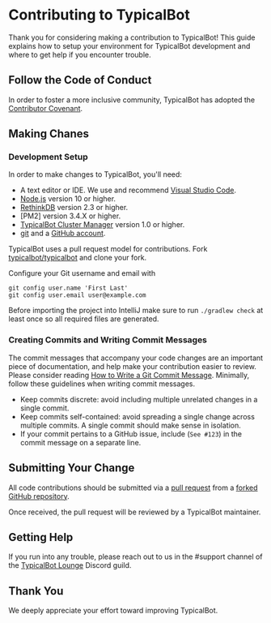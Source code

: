 # Contributing to TypicalBot

Thank you for considering making a contribution to TypicalBot! This guide explains how to setup your environment for TypicalBot development and where to get help if you encounter trouble.

## Follow the Code of Conduct

In order to foster a more inclusive community, TypicalBot has adopted the [Contributor Covenant](CODE_OF_CONDUCT.md).

## Making Chanes

### Development Setup

In order to make changes to TypicalBot, you'll need:

* A text editor or IDE. We use and recommend [Visual Studio Code](https://code.visualstudio.com).
* [Node.js](https://nodejs.org/en/) version 10 or higher. 
* [RethinkDB](https://rethinkdb.com/) version 2.3 or higher.
* [PM2] version 3.4.X or higher.
* [TypicalBot Cluster Manager](https://github.com/typicalbot/typicalbot-cluster-manager) version 1.0 or higher.
* [git](https://git-scm.com) and a [GitHub account](https://github.com/join).

TypicalBot uses a pull request model for contributions. Fork [typicalbot/typicalbot](https://github.com/typicalbot/typicalbot) and clone your fork.

Configure your Git username and email with
```
git config user.name 'First Last'
git config user.email user@example.com
```

Before importing the project into IntelliJ make sure to run `./gradlew check` at least once so all required files are generated.

### Creating Commits and Writing Commit Messages

The commit messages that accompany your code changes are an important piece of documentation, and help make your contribution easier to review. Please consider reading [How to Write a Git Commit Message](https://chris.beams.io/posts/git-commit). Minimally, follow these guidelines when writing commit messages.

* Keep commits discrete: avoid including multiple unrelated changes in a single commit.
* Keep commits self-contained: avoid spreading a single change across multiple commits. A single commit should make sense in isolation.
* If your commit pertains to a GitHub issue, include (`See #123`) in the commit message on a separate line.

## Submitting Your Change

All code contributions should be submitted via a [pull request](https://help.github.com/articles/using-pull-requests) from a [forked GitHub repository](https://help.github.com/articles/fork-a-repo).

Once received, the pull request will be reviewed by a TypicalBot maintainer.

## Getting Help

If you run into any trouble, please reach out to us in the #support channel of the [TypicalBot Lounge](https://discord.gg/typicalbot) Discord guild.

## Thank You

We deeply appreciate your effort toward improving TypicalBot.